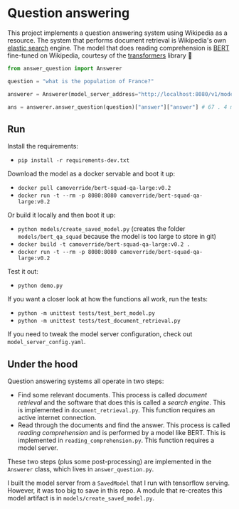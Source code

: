 # Question answering

This project implements a question answering system using Wikipedia as a resource. The system that performs document retrieval is Wikipedia's own [elastic search](https://en.wikipedia.org/wiki/Elasticsearch) engine. The model that does reading comprehension is [BERT](https://arxiv.org/abs/1810.04805) fine-tuned on Wikipedia, courtesy of the [transformers](https://huggingface.co/transformers/) library 🥰

~~~python
from answer_question import Answerer

question = "what is the population of France?"

answerer = Answerer(model_server_address="http://localhost:8080/v1/models/bert_qa_squad:predict")

ans = answerer.answer_question(question)["answer"]["answer"] # 67 . 4 million
~~~


## Run

Install the requirements:

- `pip install -r requirements-dev.txt`

Download the model as a docker servable and boot it up:

- `docker pull camoverride/bert-squad-qa-large:v0.2`
- `docker run -t --rm -p 8080:8080 camoverride/bert-squad-qa-large:v0.2`

Or build it locally and then boot it up:

- `python models/create_saved_model.py` (creates the folder `models/bert_qa_squad` because the model is too large to store in git)
- `docker build -t camoverride/bert-squad-qa-large:v0.2 .`
- `docker run -t --rm -p 8080:8080 camoverride/bert-squad-qa-large:v0.2`

Test it out:

- `python demo.py`

If you want a closer look at how the functions all work, run the tests:

- `python -m unittest tests/test_bert_model.py`
- `python -m unittest tests/test_document_retrieval.py`

If you need to tweak the model server configuration, check out `model_server_config.yaml`.


## Under the hood

Question answering systems all operate in two steps:

- Find some relevant documents. This process is called _document retrieval_ and the software that does this is called a _search engine_. This is implemented in `document_retrieval.py`. This function requires an active internet connection.
- Read through the documents and find the answer. This process is called _reading comprehension_ and is performed by a model like BERT. This is implemented in `reading_comprehension.py`. This function requires a model server.

These two steps (plus some post-processing) are implemented in the `Answerer` class, which lives in `answer_question.py`.

I built the model server from a `SavedModel` that I run with tensorflow serving. However, it was too big to save in this repo. A module that re-creates this model artifact is in `models/create_saved_model.py`.
